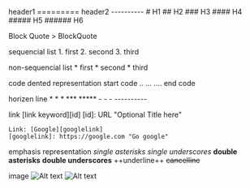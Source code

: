 header1
	=========
header2
	----------
	# H1
	## H2
	### H3
	#### H4
	##### H5
	###### H6

Block Quote
	> BlockQuote

sequencial list
	1. first
	2. second
	3. third

non-sequencial list
	* first
		* second
			* third

code dented representation
	start code
	..
	...
	....
	end code

horizen line
	* * *
	***
	*****
	- - -
	----------

link
	[link keyword][id]
	[id]: URL "Optional Title here"

	Link: [Google][googlelink]
	[googlelink]: https://google.com "Go google"

emphasis representation
	*single asterisks*
	_single underscores_
	**double asterisks**
	__double underscores__
	++underline++
	~~cancelline~~

image
	![Alt text](/path/to/img.jpg)
	![Alt text](/path/to/img.jpg "Optional title")